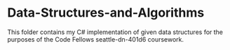 # Data-Structures-and-Algorithms
This folder contains my C# implementation of given data structures for the purposes of the Code Fellows seattle-dn-401d6 coursework.
